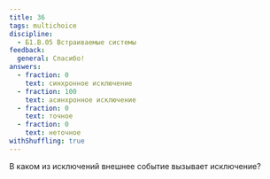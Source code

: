 ```yaml
---
title: 36
tags: multichoice
discipline:
  - Б1.В.05 Встраиваемые системы
feedback:
  general: Спасибо!
answers:
  - fraction: 0
    text: синхронное исключение
  - fraction: 100
    text: асинхронное исключение
  - fraction: 0
    text: точное
  - fraction: 0
    text: неточное
withShuffling: true
---
```


В каком из исключений внешнее событие вызывает исключение?